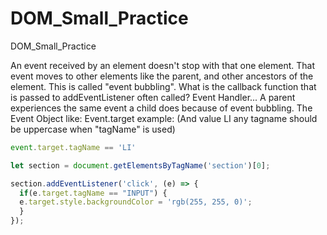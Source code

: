# DOM_Small_Practice
DOM_Small_Practice

An event received by an element doesn't stop with that one element. That event moves to other elements like the parent, 
and other ancestors of the element. This is called "event bubbling".
What is the callback function that is passed to addEventListener often called? Event Handler...
A parent experiences the same event a child does because of event bubbling.
The Event Object like: Event.target example: (And value LI any tagname should be uppercase when "tagName" is used)
```js
event.target.tagName == 'LI' 
```
```js
let section = document.getElementsByTagName('section')[0];

section.addEventListener('click', (e) => {
  if(e.target.tagName == "INPUT") {
  e.target.style.backgroundColor = 'rgb(255, 255, 0)';
  }
}); 
```
